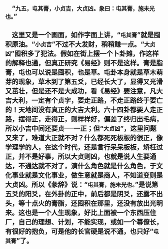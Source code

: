 &emsp;“``九五，屯其膏，小贞吉，大贞凶。象曰：屯其膏，施未光也。``”
---
&emsp;这里又是一个画面，如作字面上讲，“``屯其膏``”就是囤积原油。“``小贞吉``”不过不大发财，稍稍赚一点。“``大贞凶``”囤积多了犯法。假如在街上摆一个卜卦摊，作这样的解释也通，但真正研究《易经》则不是这样。膏是脂膏，屯也可以说是囤积，也是草。屯卦本身就是草木萌芽的现象，草木到了第五爻，已经长大了，显得又光滑又茁壮，但是还不是大成功，看《易经》要注意，凡大吉大利，一定有个贞字，要走正路，不走正路终于要亡的！天地间没有真正的大吉大利。六十四卦都要人走正路，摆得正，走得正，则样样好，偏差了终归出毛病，所以小吉中间还要贞──一正；但“``大贞凶``”，这里问题又来了，难道大正就不对？什么都死死板板的很正，像学理学的人，在这个时代，还是言行呆呆板板，矫枉过正，并不是好事，所以大贞则凶，也就是说人生要通达，不通达就不对了，演什么角色就是什么角色，于文化事业就是文化事业，做生意就是商人，不知道变则是大贞凶。所以《彖辞》说：“``屯其膏，施未光也。``”是说第五爻的阳爻，在外卦的正中，前后都是阴爻，还露不出头，等十点火的膏脂，还囤积在那里，还没有放出光明来。这也是一个人生现象，好比上面被一个东西压住厂，自己的理想、计划，不能实现，或如一个幕僚长，有很好的抱负，可是他的长官硬是说不通，也只好“``屯其膏``”了。
---
